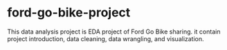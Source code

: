 # ford-go-bike-project
This data analysis project is EDA project of Ford Go Bike sharing. it contain project introduction, data cleaning, data wrangling, and visualization.
